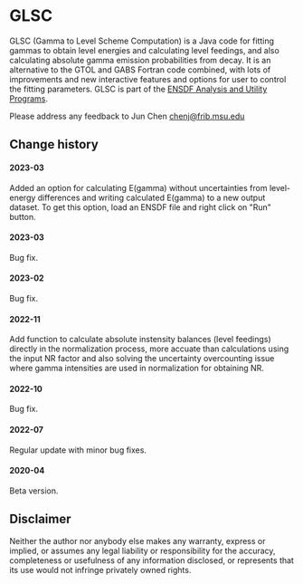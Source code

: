 # GLSC

GLSC (Gamma to Level Scheme Computation) is a Java code for fitting gammas to obtain level energies and calculating level feedings, and also calculating absolute gamma emission probabilities from decay. It is an alternative to the GTOL and GABS Fortran code combined, with lots of improvements and new interactive features and options for user to control the fitting parameters. GLSC is part of the [ENSDF Analysis and Utility Programs](https://nds.iaea.org/public/ensdf_pgm/).

Please address any feedback to Jun Chen chenj@frib.msu.edu

## Change history

#### 2023-03
Added an option for calculating E(gamma) without uncertainties from level-energy differences and writing calculated E(gamma) to a new output dataset. To get this option, load an ENSDF file and right click on "Run" button. 

#### 2023-03
Bug fix.

#### 2023-02
Bug fix.

#### 2022-11
Add function to calculate absolute instensity balances (level feedings) directly in the normalization process, more accuate than calculations using the input NR factor and also solving the uncertainty overcounting issue where gamma intensities are used in normalization for obtaining NR.

#### 2022-10
Bug fix.

#### 2022-07
Regular update with minor bug fixes. 

#### 2020-04
Beta version.

## Disclaimer

Neither the author nor anybody else makes any warranty, express or implied, or assumes any legal liability or responsibility for the accuracy, completeness or usefulness of any information disclosed, or represents that its use would not infringe privately owned rights.

